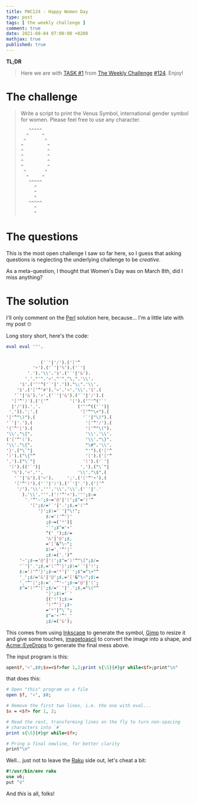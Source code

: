 ```yaml
---
title: PWC124 - Happy Women Day
type: post
tags: [ the weekly challenge ]
comment: true
date: 2021-08-04 07:00:00 +0200
mathjax: true
published: true
---
```


**TL;DR**

> Here we are with [TASK #1][] from [The Weekly Challenge][]
> [#124][]. Enjoy!

# The challenge

> Write a script to print the Venus Symbol, international gender symbol
> for women. Please feel free to use any character.
>
>        ^^^^^
>       ^     ^
>      ^       ^
>     ^         ^
>     ^         ^
>     ^         ^
>     ^         ^
>     ^         ^
>      ^       ^
>       ^     ^
>        ^^^^^
>          ^
>          ^
>          ^
>        ^^^^^
>          ^
>          ^

# The questions

This is the most open challenge I saw so far here, so I guess that
asking questions is neglecting the underlying challenge to be
*creative*.

As a meta-question, I thought that Women's Day was on March 8th, did I
miss anything?

# The solution

I'll only comment on the [Perl][] solution here, because... I'm a little
late with my post 🙄

Long story short, here's the code:

```perl
eval eval '"'.


             ('`'|'/').('['^
          '+').('`'|'%').('`'|
        '.').'\\'.'$'.('`'|'&').
       ','."'".'<'."'"."\,".'\\'.
     '$'.('^'^('`'|'.'))."\;".'\\'.
    '$'.('['^'#').'='.'<'.'\\'.'$'.(
   '`'|'&').'>'.('`'|'&').('`'|'/').(
  '['^')').('{'^        '[').('^'^('`'
  |'/')).','.              ('^'^(('`')|
 ',')).';'.(                '['^"\+").(
'['^"\)").(                  '`'|"\)").(
'`'|'.').(                    '['^'/').(
'{'^'[').(                    '['^"\(").
'\\'."\{".                    '\\'.'\\'.
('{'^'(').                    '\\'."\}".
'\\'."\{".                    "\#".'\\'.
'}'.("\`"|                    "'").('['^
')').("\{"^                   '[').('['^
',').("\`"|                  '(').('`'|
 ')').(('`')|               ',').("\`"|
  '%').'<'.''.             '\\'."\$".(
   '`'|'&').('>').     ';'.('['^'+').(
   '['^')').('`'|')').('`'|'.').('['^
    '/').'\\'.'"'.'\\'.'\\'.('`'|'.'
      ).'\\'.'"'.('!'^'+').'"';$:=
       '.'^'~';$~='@'|'(';$^=')'^
         '[';$/='`'|'.';$,='('^
            '}';$\='`'|"\!";
               $:=')'^'}'
               ;$~=('*')|
               '`';$^='+'
               ^('_');$/=
               '&'|'@';$,
               ='['&"\~";
               $\=','^'|'
               ;$:=('.')^
     '~';$~='@'|'(';$^=')'^"\[";$/=
     '`'|'.';$,='('^'}';$\='`'|'!';
     $:=')'^'}';$~='*'|'`';$^="\+"^
     '_';$/='&'|'@';$,='['&"\~";$\=
     ','^'|';$:='.'^'~';$~='@'|'(';
     $^=')'^'[';$/='`'|'.';$,="\("^
               '}';$\='`'
               |('!');$:=
               ')'^'}';$~
               ='*'|"\`";
               $^='+'^'_'
               ;$/=('&');
```

This comes from using [Inkscape][] to generate the symbol, [Gimp][] to
resize it and give some touches, [imagetoascii][] to convert the image
into a shape, and [Acme::EyeDrops][] to generate the final mess above.

The input program is this:

```perl
open$f,'<',$0;$x=<$f>for 1,2;print s{\S}{#}gr while<$f>;print"\n"
```

that does this:

```perl
# Open "this" program as a file
open $f, '<', $0;

# Remove the first two lines, i.e. the one with eval...
$x = <$f> for 1, 2;

# Read the rest, transforming lines on the fly to turn non-spacing
# characters into `#`
print s{\S}{#}gr while<$f>;

# Pring a final newline, for better clarity
print"\n"
```

Well... just not to leave the [Raku][] side out, let's cheat a bit:

```raku
#!/usr/bin/env raku
use v6;
put "♀"
```

And *this* is all, folks!

[The Weekly Challenge]: https://theweeklychallenge.org/
[#124]: https://theweeklychallenge.org/blog/perl-weekly-challenge-124/
[TASK #1]: https://theweeklychallenge.org/blog/perl-weekly-challenge-124/#TASK1
[Perl]: https://www.perl.org/
[Raku]: https://raku.org/
[Acme::EyeDrops]: https://metacpan.org/pod/Acme::EyeDrops
[Inkscape]: https://inkscape.org/
[Gimp]: https://www.gimp.org/
[imagetoascii]: https://cloudapps.herokuapp.com/imagetoascii/
